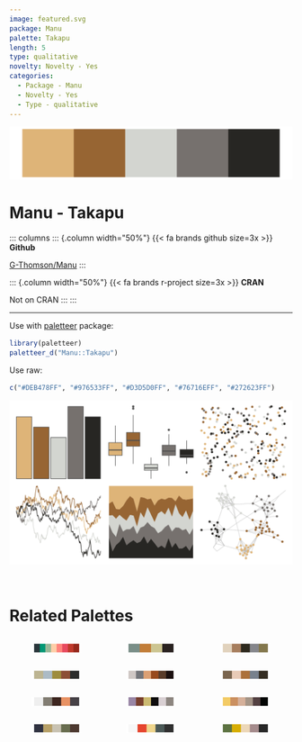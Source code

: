 ```yaml
---
image: featured.svg
package: Manu
palette: Takapu
length: 5
type: qualitative
novelty: Novelty - Yes
categories:
  - Package - Manu
  - Novelty - Yes
  - Type - qualitative
---
```


![](featured.svg)

# Manu - Takapu 

::: columns
::: {.column width="50%"}
{{< fa brands github size=3x >}}
**Github**

[G-Thomson/Manu](https://github.com/G-Thomson/Manu)
:::

::: {.column width="50%"}
{{< fa brands r-project size=3x >}}
**CRAN**

Not on CRAN
:::
:::

<hr> 

Use with [paletteer](https://emilhvitfeldt.github.io/paletteer/) package:

```r
library(paletteer)
paletteer_d("Manu::Takapu")
```

Use raw:

```r
c("#DEB478FF", "#976533FF", "#D3D5D0FF", "#76716EFF", "#272623FF")
``` 

![](examples.png) 

<br>

# Related Palettes

<div class="list" style="display: grid; grid-template-columns: auto auto auto;"> <figure class="figure">
<a href="../../awtools/a_palette/"> <img src="../../awtools/a_palette/featured.svg" style="width: 100%;" class="figure-img"></a>
</figure> <figure class="figure">
<a href="../../wesanderson/Moonrise2/"> <img src="../../wesanderson/Moonrise2/featured.svg" style="width: 100%;" class="figure-img"></a>
</figure> <figure class="figure">
<a href="../../lisa/LucianFreud/"> <img src="../../lisa/LucianFreud/featured.svg" style="width: 100%;" class="figure-img"></a>
</figure> <figure class="figure">
<a href="../../lisa/EdgarDegas/"> <img src="../../lisa/EdgarDegas/featured.svg" style="width: 100%;" class="figure-img"></a>
</figure> <figure class="figure">
<a href="../../colRoz/p_cincta/"> <img src="../../colRoz/p_cincta/featured.svg" style="width: 100%;" class="figure-img"></a>
</figure> <figure class="figure">
<a href="../../rtist/degas/"> <img src="../../rtist/degas/featured.svg" style="width: 100%;" class="figure-img"></a>
</figure> <figure class="figure">
<a href="../../tayloRswift/evermore/"> <img src="../../tayloRswift/evermore/featured.svg" style="width: 100%;" class="figure-img"></a>
</figure> <figure class="figure">
<a href="../../wesanderson/IsleofDogs1/"> <img src="../../wesanderson/IsleofDogs1/featured.svg" style="width: 100%;" class="figure-img"></a>
</figure> <figure class="figure">
<a href="../../DresdenColor/stormfront/"> <img src="../../DresdenColor/stormfront/featured.svg" style="width: 100%;" class="figure-img"></a>
</figure> <figure class="figure">
<a href="../../lisa/Pierre_AugusteRenoir_1/"> <img src="../../lisa/Pierre_AugusteRenoir_1/featured.svg" style="width: 100%;" class="figure-img"></a>
</figure> <figure class="figure">
<a href="../../fishualize/Salmo_trutta/"> <img src="../../fishualize/Salmo_trutta/featured.svg" style="width: 100%;" class="figure-img"></a>
</figure> <figure class="figure">
<a href="../../lisa/HelenFrankenthaler/"> <img src="../../lisa/HelenFrankenthaler/featured.svg" style="width: 100%;" class="figure-img"></a>
</figure> 
</div>
